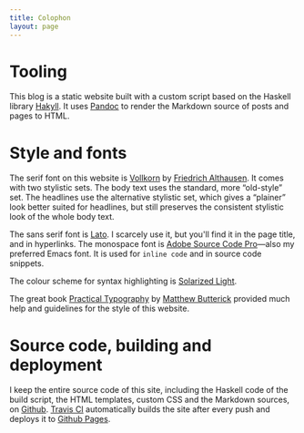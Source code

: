 ```yaml
---
title: Colophon
layout: page
---
```


# Tooling

This blog is a static website built with a custom script based on the Haskell
library [Hakyll][].  It uses [Pandoc][] to render the Markdown source of posts
and pages to HTML.

# Style and fonts

The serif font on this website is [Vollkorn][] by [Friedrich Althausen][fa].  It
comes with two stylistic sets.  The body text uses the standard, more
“old-style” set.  The headlines use the alternative stylistic set, which gives a
“plainer” look better suited for headlines, but still preserves the consistent
stylistic look of the whole body text.

The sans serif font is [Lato][].  I scarcely use it, but you'll find it in the
page title, and in hyperlinks.  The monospace font is
[Adobe Source Code Pro][]—also my preferred Emacs font.  It is used for `inline
code` and in source code snippets.

The colour scheme for syntax highlighting is [Solarized Light][].

The great book [Practical Typography][] by [Matthew Butterick][] provided much
help and guidelines for the style of this website.

# Source code, building and deployment

I keep the entire source code of this site, including the Haskell code of the
build script, the HTML templates, custom CSS and the Markdown sources, on
[Github][].  [Travis CI][] automatically builds the site after every push and
deploys it to [Github Pages][].

[Pandoc]: https://github.com/jgm/pandoc "Pandoc"
[Hakyll]: https://github.com/jaspervdj/hakyll
[Bootstrap]: http://getbootstrap.com/
[Solarized Light]: http://ethanschoonover.com/solarized
[Github]: https://github.com/lunaryorn/blog
[Matthew Butterick]: http://practicaltypography.com/end-credits.html#bio
[Practical Typography]: http://practicaltypography.com/
[Adobe Source Code Pro]: https://github.com/adobe-fonts/source-code-pro
[normalize]: http://necolas.github.io/normalize.css/
[Vollkorn]: http://vollkorn-typeface.com/
[fa]: http://friedrichalthausen.de/
[Lato]: http://www.latofonts.com/lato-free-fonts/
[Travis CI]: https://travis-ci.org/lunaryorn/blog
[Github Pages]: https://pages.github.com/
